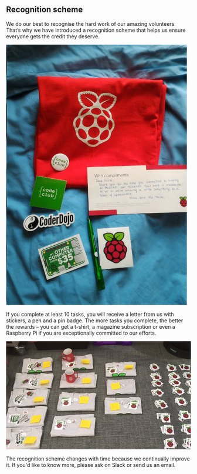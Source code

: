 ## Recognition scheme

We do our best to recognise the hard work of our amazing volunteers. That’s why we have introduced a recognition scheme that helps us ensure everyone gets the credit they deserve.

![Photo of a gift received by one of the volunteers](images/recognition-scheme2.png)

If you complete at least 10 tasks, you will receive a letter from us with stickers, a pen and a pin badge. The more tasks you complete, the better the rewards – you can get a t-shirt, a magazine subscription or even a Raspberry Pi if you are exceptionally committed to our efforts.

![Photo of preparations to send out gifts to volunteers](images/recognition-scheme1.png)

The recognition scheme changes with time because we continually improve it. If you'd like to know more, please ask on Slack or send us an email.